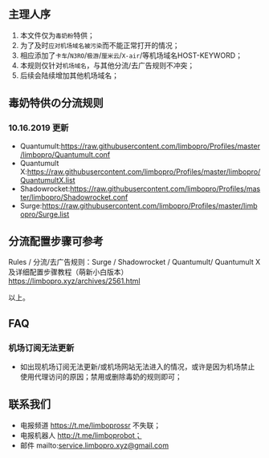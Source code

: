 ## 主理人序
1. 本文件仅为`毒奶粉`特供；
2. 为了及时`应对机场域名被污染`而不能正常打开的情况；
3. 相应添加了`卡车`/`N3RO`/`极游`/`厘米云`/`X-air`/等机场域名HOST-KEYWORD；
4. 本规则仅针对`机场域名`，与其他分流/去广告规则不冲突；
5. 后续会陆续增加其他机场域名；
 
 ## 毒奶特供の分流规则
 ### 10.16.2019 更新
- Quantumult:https://raw.githubusercontent.com/limbopro/Profiles/master/limbopro/Quantumult.conf
- Quantumult X:https://raw.githubusercontent.com/limbopro/Profiles/master/limbopro/QuantumultX.list
- Shadowrocket:https://raw.githubusercontent.com/limbopro/Profiles/master/limbopro/Shadowrocket.conf
- Surge:https://raw.githubusercontent.com/limbopro/Profiles/master/limbopro/Surge.list

## 分流配置步骤可参考
 Rules / 分流/去广告规则：Surge / Shadowrocket / Quantumult/ Quantumult X 及详细配置步骤教程（萌新小白版本）
 https://limbopro.xyz/archives/2561.html

 以上。
 
## FAQ
### 机场订阅无法更新
- 如出现机场订阅无法更新/或机场网站无法进入的情况，或许是因为机场禁止使用代理访问的原因；禁用或删除毒奶的规则即可；
 
## 联系我们
- 电报频道 https://t.me/limboprossr 不失联；
- 电报机器人 http://t.me/limboprobot；
- 邮件 mailto:service.limbopro.xyz@gmail.com
